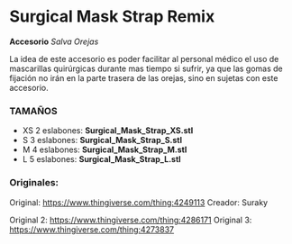 # Surgical Mask Strap Remix

**Accesorio** *Salva Orejas*

La idea de este accesorio es poder facilitar al personal médico el uso de mascarillas quirúrgicas durante mas tiempo si sufrir, ya que las gomas de fijación no irán en la parte trasera de las orejas, sino en sujetas con este accesorio.

### TAMAÑOS

- XS 2 eslabones: **Surgical_Mask_Strap_XS.stl**
- S 3 eslabones: **Surgical_Mask_Strap_S.stl**
- M 4 eslabones: **Surgical_Mask_Strap_M.stl**
- L 5 eslabones: **Surgical_Mask_Strap_L.stl**

### Originales:

Original: https://www.thingiverse.com/thing:4249113
Creador: Suraky

Original 2: https://www.thingiverse.com/thing:4286171
Original 3: https://www.thingiverse.com/thing:4273837
